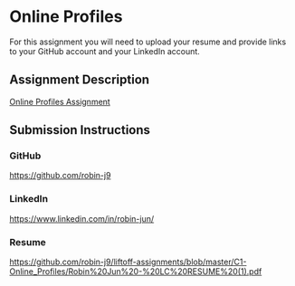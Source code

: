 # Online Profiles
For this assignment you will need to upload your resume and provide links to your GitHub account and your LinkedIn account.

## Assignment Description
[Online Profiles Assignment](https://education.launchcode.org/liftoff/modules/assignments/online-profiles)

## Submission Instructions
 
### GitHub
https://github.com/robin-j9
 
### LinkedIn
https://www.linkedin.com/in/robin-jun/

### Resume
https://github.com/robin-j9/liftoff-assignments/blob/master/C1-Online_Profiles/Robin%20Jun%20-%20LC%20RESUME%20(1).pdf
